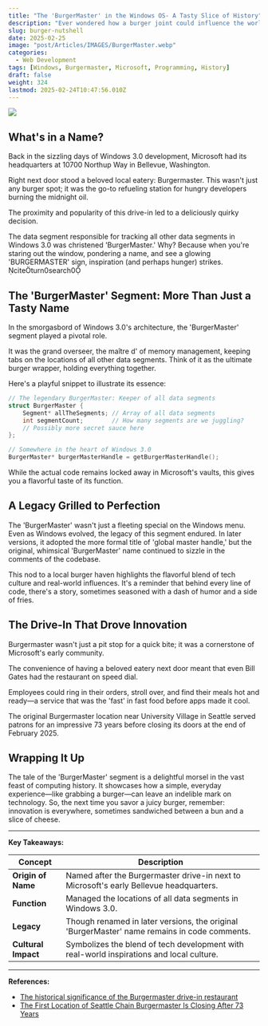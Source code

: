 ```yaml
---
title: "The 'BurgerMaster' in the Windows OS- A Tasty Slice of History"
description: "Ever wondered how a burger joint could influence the world of operating systems?"
slug: burger-nutshell
date: 2025-02-25
image: "post/Articles/IMAGES/BurgerMaster.webp"
categories:
  - Web Development
tags: [Windows, Burgermaster, Microsoft, Programming, History]
draft: false
weight: 324
lastmod: 2025-02-24T10:47:56.010Z
---
```


![](post/Articles/IMAGES/BurgerMaster.jpg)


## What's in a Name?
 
Back in the sizzling days of Windows 3.0 development, Microsoft had its headquarters at 10700 Northup Way in Bellevue, Washington.

 Right next door stood a beloved local eatery: Burgermaster. This wasn't just any burger spot; it was the go-to refueling station for hungry developers burning the midnight oil. 
 
 The proximity and popularity of this drive-in led to a deliciously quirky decision. 
 
 The data segment responsible for tracking all other data segments in Windows 3.0 was christened 'BurgerMaster.' Why? Because when you're staring out the window, pondering a name, and see a glowing 'BURGERMASTER' sign, inspiration (and perhaps hunger) strikes. citeturn0search0

## The 'BurgerMaster' Segment: More Than Just a Tasty Name

In the smorgasbord of Windows 3.0's architecture, the 'BurgerMaster' segment played a pivotal role. 

It was the grand overseer, the maître d' of memory management, keeping tabs on the locations of all other data segments. Think of it as the ultimate burger wrapper, holding everything together.

Here's a playful snippet to illustrate its essence:

```c
// The legendary BurgerMaster: Keeper of all data segments
struct BurgerMaster {
    Segment* allTheSegments; // Array of all data segments
    int segmentCount;        // How many segments are we juggling?
    // Possibly more secret sauce here
};

// Somewhere in the heart of Windows 3.0
BurgerMaster* burgerMasterHandle = getBurgerMasterHandle();

```

While the actual code remains locked away in Microsoft's vaults, this gives you a flavorful taste of its function.

## A Legacy Grilled to Perfection

The 'BurgerMaster' wasn't just a fleeting special on the Windows menu. Even as Windows evolved, the legacy of this segment endured. In later versions, it adopted the more formal title of 'global master handle,' but the original, whimsical 'BurgerMaster' name continued to sizzle in the comments of the codebase. 


This nod to a local burger haven highlights the flavorful blend of tech culture and real-world influences. It's a reminder that behind every line of code, there's a story, sometimes seasoned with a dash of humor and a side of fries.

## The Drive-In That Drove Innovation

Burgermaster wasn't just a pit stop for a quick bite; it was a cornerstone of Microsoft's early community. 

The convenience of having a beloved eatery next door meant that even Bill Gates had the restaurant on speed dial. 

Employees could ring in their orders, stroll over, and find their meals hot and ready—a service that was the 'fast' in fast food before apps made it cool. 


The original Burgermaster location near University Village in Seattle served patrons for an impressive 73 years before closing its doors at the end of February 2025.


## Wrapping It Up

The tale of the 'BurgerMaster' segment is a delightful morsel in the vast feast of computing history. It showcases how a simple, everyday experience—like grabbing a burger—can leave an indelible mark on technology. So, the next time you savor a juicy burger, remember: innovation is everywhere, sometimes sandwiched between a bun and a slice of cheese.

---

**Key Takeaways:**

| Concept             | Description                                                                                   |
|---------------------|-----------------------------------------------------------------------------------------------|
| **Origin of Name**  | Named after the Burgermaster drive-in next to Microsoft's early Bellevue headquarters.        |
| **Function**        | Managed the locations of all data segments in Windows 3.0.                                    |
| **Legacy**          | Though renamed in later versions, the original 'BurgerMaster' name remains in code comments.  |
| **Cultural Impact** | Symbolizes the blend of tech development with real-world inspirations and local culture.      |

---

**References:**

- [The historical significance of the Burgermaster drive-in restaurant](https://devblogs.microsoft.com/oldnewthing/20200114-00/?p=103327)
- [The First Location of Seattle Chain Burgermaster Is Closing After 73 Years](https://seattle.eater.com/2025/1/17/24345810/original-burgermaster-closing-university-village-seattle) 
